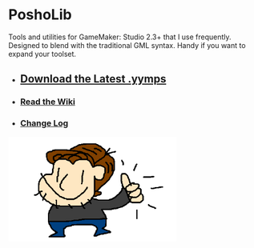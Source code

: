 # PoshoLib

Tools and utilities for GameMaker: Studio 2.3+ that I use frequently. Designed to blend with the traditional GML syntax. Handy if you want to expand your toolset.

- ## [Download the Latest .yymps](https://github.com/PoshoDev/PoshoLib/releases)

- ### [Read the Wiki](https://github.com/PoshoDev/PoshoLib/wiki)
- ### [Change Log](https://github.com/PoshoDev/PoshoLib/blob/master/ChangeLog.md)

<img src="https://raw.githubusercontent.com/PoshoDev/PoshoLib/master/OK_Posho.png" alt="OK Posho" style="zoom:75%;" />

